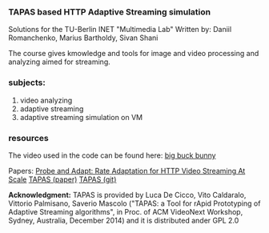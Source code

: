 ### TAPAS based HTTP Adaptive Streaming simulation

Solutions for the TU-Berlin INET "Multimedia Lab"
Written by:
Daniil Romanchenko,
Marius Bartholdy,
Sivan Shani

The course gives kmowledge and tools for image and video processing and analyzing aimed for streaming.

### subjects:
1. video analyzing
1. adaptive streaming
1. adaptive streaming simulation on VM 

### resources
The video used in the code can be found here:
[big buck bunny](https://peach.blender.org/download/)

Papers:
[Probe and Adapt: Rate Adaptation for HTTP Video Streaming At Scale](https://arxiv.org/pdf/1305.0510.pdf)
[TAPAS (paper)](https://c3lab.poliba.it/images/f/f3/Tapas-videonext.pdf)
[TAPAS (git)](https://github.com/ldecicco/tapas)

**Acknowledgment:** TAPAS is provided by Luca De Cicco, Vito Caldaralo, Vittorio Palmisano, Saverio Mascolo ("TAPAS: a Tool for rApid Prototyping of Adaptive Streaming algorithms", in Proc. of ACM VideoNext Workshop, Sydney, Australia, December 2014)
and it is distributed ander GPL 2.0
